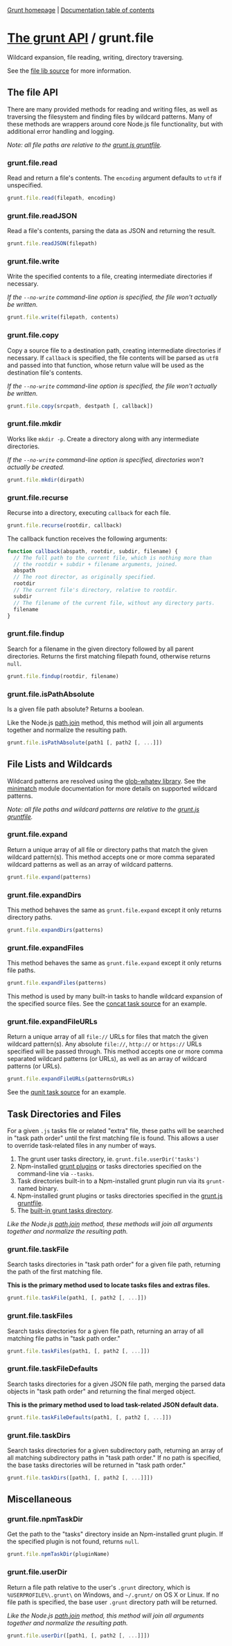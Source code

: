 [Grunt homepage](https://github.com/cowboy/grunt) | [Documentation table of contents](toc.md)

# [The grunt API](api.md) / grunt.file

Wildcard expansion, file reading, writing, directory traversing.

See the [file lib source](../lib/grunt/file.js) for more information.

## The file API
There are many provided methods for reading and writing files, as well as traversing the filesystem and finding files by wildcard patterns. Many of these methods are wrappers around core Node.js file functionality, but with additional error handling and logging.

_Note: all file paths are relative to the [grunt.js gruntfile](configuring.md)._

### grunt.file.read
Read and return a file's contents. The `encoding` argument defaults to `utf8` if unspecified.

```javascript
grunt.file.read(filepath, encoding)
```

### grunt.file.readJSON
Read a file's contents, parsing the data as JSON and returning the result.

```javascript
grunt.file.readJSON(filepath)
```

### grunt.file.write
Write the specified contents to a file, creating intermediate directories if necessary.

_If the `--no-write` command-line option is specified, the file won't actually be written._

```javascript
grunt.file.write(filepath, contents)
```

### grunt.file.copy
Copy a source file to a destination path, creating intermediate directories if necessary. If `callback` is specified, the file contents will be parsed as `utf8` and passed into that function, whose return value will be used as the destination file's contents.

_If the `--no-write` command-line option is specified, the file won't actually be written._

```javascript
grunt.file.copy(srcpath, destpath [, callback])
```

### grunt.file.mkdir
Works like `mkdir -p`. Create a directory along with any intermediate directories.

_If the `--no-write` command-line option is specified, directories won't actually be created._

```javascript
grunt.file.mkdir(dirpath)
```

### grunt.file.recurse
Recurse into a directory, executing `callback` for each file.

```javascript
grunt.file.recurse(rootdir, callback)
```

The callback function receives the following arguments:

```javascript
function callback(abspath, rootdir, subdir, filename) {
  // The full path to the current file, which is nothing more than
  // the rootdir + subdir + filename arguments, joined.
  abspath
  // The root director, as originally specified.
  rootdir
  // The current file's directory, relative to rootdir.
  subdir
  // The filename of the current file, without any directory parts.
  filename
}
```

### grunt.file.findup
Search for a filename in the given directory followed by all parent directories. Returns the first matching filepath found, otherwise returns `null`.

```javascript
grunt.file.findup(rootdir, filename)
```

### grunt.file.isPathAbsolute
Is a given file path absolute? Returns a boolean.

Like the Node.js [path.join](http://nodejs.org/docs/latest/api/path.html#path_path_join_path1_path2) method, this method will join all arguments together and normalize the resulting path.

```javascript
grunt.file.isPathAbsolute(path1 [, path2 [, ...]])
```

## File Lists and Wildcards
Wildcard patterns are resolved using the [glob-whatev library](https://github.com/cowboy/node-glob-whatev). See the [minimatch](https://github.com/isaacs/minimatch) module documentation for more details on supported wildcard patterns.

_Note: all file paths and wildcard patterns are relative to the [grunt.js gruntfile](configuring.md)._

### grunt.file.expand
Return a unique array of all file or directory paths that match the given wildcard pattern(s). This method accepts one or more comma separated wildcard patterns as well as an array of wildcard patterns.

```javascript
grunt.file.expand(patterns)
```

### grunt.file.expandDirs
This method behaves the same as `grunt.file.expand` except it only returns directory paths.

```javascript
grunt.file.expandDirs(patterns)
```

### grunt.file.expandFiles
This method behaves the same as `grunt.file.expand` except it only returns file paths.

```javascript
grunt.file.expandFiles(patterns)
```

This method is used by many built-in tasks to handle wildcard expansion of the specified source files. See the [concat task source](../tasks/concat.js) for an example.

### grunt.file.expandFileURLs
Return a unique array of all `file://` URLs for files that match the given wildcard pattern(s). Any absolute `file://`, `http://` or `https://` URLs specified will be passed through. This method accepts one or more comma separated wildcard patterns (or URLs), as well as an array of wildcard patterns (or URLs).

```javascript
grunt.file.expandFileURLs(patternsOrURLs)
```

See the [qunit task source](../tasks/qunit.js) for an example.

## Task Directories and Files
For a given `.js` tasks file or related "extra" file, these paths will be searched in "task path order" until the first matching file is found. This allows a user to override task-related files in any number of ways.

1. The grunt user tasks directory, ie. `grunt.file.userDir('tasks')`
2. Npm-installed [grunt plugins](plugins.md) or tasks directories specified on the command-line via `--tasks`.
3. Task directories built-in to a Npm-installed grunt plugin run via its `grunt-` named binary.
4. Npm-installed grunt plugins or tasks directories specified in the [grunt.js gruntfile](configuring.md).
5. The [built-in grunt tasks directory](../tasks).

_Like the Node.js [path.join](http://nodejs.org/docs/latest/api/path.html#path_path_join_path1_path2) method, these methods will join all arguments together and normalize the resulting path._

### grunt.file.taskFile
Search tasks directories in "task path order" for a given file path, returning the path of the first matching file.

**This is the primary method used to locate tasks files and extras files.**

```javascript
grunt.file.taskFile(path1, [, path2 [, ...]])
```

### grunt.file.taskFiles
Search tasks directories for a given file path, returning an array of all matching file paths in "task path order."

```javascript
grunt.file.taskFiles(path1, [, path2 [, ...]])
```

### grunt.file.taskFileDefaults
Search tasks directories for a given JSON file path, merging the parsed data objects in "task path order" and returning the final merged object.

**This is the primary method used to load task-related JSON default data.**

```javascript
grunt.file.taskFileDefaults(path1, [, path2 [, ...]])
```

### grunt.file.taskDirs
Search tasks directories for a given subdirectory path, returning an array of all matching subdirectory paths in "task path order." If no path is specified, the base tasks directories will be returned in "task path order."

```javascript
grunt.file.taskDirs([path1, [, path2 [, ...]]])
```



## Miscellaneous

### grunt.file.npmTaskDir
Get the path to the "tasks" directory inside an Npm-installed grunt plugin. If the specified plugin is not found, returns `null`.

```javascript
grunt.file.npmTaskDir(pluginName)
```

### grunt.file.userDir
Return a file path relative to the user's `.grunt` directory, which is `%USERPROFILE%\.grunt\` on Windows, and `~/.grunt/` on OS X or Linux. If no file path is specified, the base user `.grunt` directory path will be returned.

_Like the Node.js [path.join](http://nodejs.org/docs/latest/api/path.html#path_path_join_path1_path2) method, this method will join all arguments together and normalize the resulting path._

```javascript
grunt.file.userDir([path1, [, path2 [, ...]]])
```
